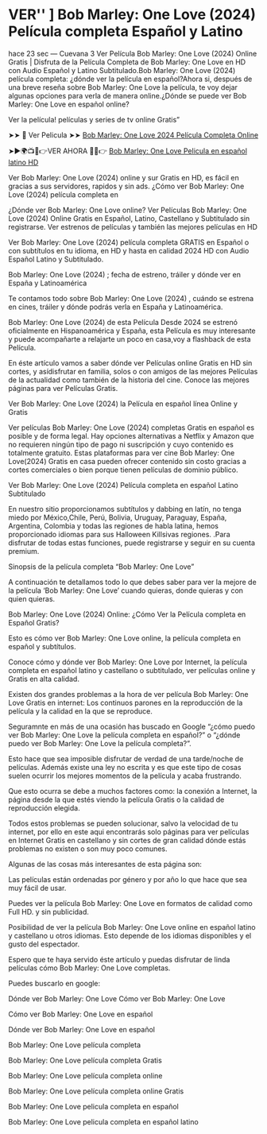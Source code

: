 # VER'' ] Bob Marley: One Love (2024) Película completa Español y Latino

hace 23 sec — Cuevana 3 Ver Película Bob Marley: One Love (2024) Online Gratis | Disfruta de la Película Completa de Bob Marley: One Love en HD con Audio Español y Latino Subtitulado.Bob Marley: One Love (2024) película completa: ¿dónde ver la película en español?Ahora si, después de una breve reseña sobre Bob Marley: One Love la película, te voy dejar algunas opciones para verla de manera online.¿Dónde se puede ver Bob Marley: One Love en español online?

Ver la película! películas y series de tv online Gratis”

➤➤ 📱 Ver Pelicula ➤➤ [Bob Marley: One Love 2024 Película Completa Online](https://lightstream30.net/es/802219/bob-marley-one-love.html)

➤►🌍📺📱👉VER AHORA 🔴✅👉 [Bob Marley: One Love Pelicula en español latino HD](https://lightstream30.net/es/802219/bob-marley-one-love.html)

Ver Bob Marley: One Love (2024) online y sur Gratis en HD, es fácil en gracias a sus servidores, rapidos y sin ads. ¿Cómo ver Bob Marley: One Love (2024) película completa en

¿Dónde ver Bob Marley: One Love online? Ver Películas Bob Marley: One Love (2024) Online Gratis en Español, Latino, Castellano y Subtitulado sin registrarse. Ver estrenos de películas y también las mejores películas en HD

Ver Bob Marley: One Love (2024) película completa GRATIS en Español o con subtítulos en tu idioma, en HD y hasta en calidad 2024 HD con Audio Español Latino y Subtitulado.

Bob Marley: One Love (2024) ; fecha de estreno, tráiler y dónde ver en España y Latinoamérica

Te contamos todo sobre Bob Marley: One Love (2024) , cuándo se estrena en cines, tráiler y dónde podrás verla en España y Latinoamérica.

Bob Marley: One Love (2024) de esta Película Desde 2024 se estrenó oficialmente en Hispanoamérica y España, esta Película es muy interesante y puede acompañarte a relajarte un poco en casa,voy a flashback de esta Película.

En éste artículo vamos a saber dónde ver Películas online Gratis en HD sin cortes, y asídisfrutar en familia, solos o con amigos de las mejores Películas de la actualidad como también de la historia del cine. Conoce las mejores páginas para ver Películas Gratis.

Ver Bob Marley: One Love (2024) la Película en español línea Online y Gratis

Ver películas Bob Marley: One Love (2024) completas Gratis en español es posible y de forma legal. Hay opciones alternativas a Netflix y Amazon que no requieren ningún tipo de pago ni suscripción y cuyo contenido es totalmente gratuito. Estas plataformas para ver cine Bob Marley: One Love(2024) Gratis en casa pueden ofrecer contenido sin costo gracias a cortes comerciales o bien porque tienen películas de dominio público.

Ver Bob Marley: One Love (2024) Película completa en español Latino Subtitulado

En nuestro sitio proporcionamos subtítulos y dabbing en latín, no tenga miedo por México,Chile, Perú, Bolivia, Uruguay, Paraguay, España, Argentina, Colombia y todas las regiones de habla latina, hemos proporcionado idiomas para sus Halloween Killsivas regiones. .Para disfrutar de todas estas funciones, puede registrarse y seguir en su cuenta premium.

Sinopsis de la película completa “Bob Marley: One Love”

A continuación te detallamos todo lo que debes saber para ver la mejore de la película ‘Bob Marley: One Love’ cuando quieras, donde quieras y con quien quieras.

Bob Marley: One Love (2024) Online: ¿Cómo Ver la Película completa en Español Gratis?

Esto es cómo ver Bob Marley: One Love online, la película completa en español y subtítulos.

Conoce cómo y dónde ver Bob Marley: One Love por Internet, la película completa en español latino y castellano o subtitulado, ver películas online y Gratis en alta calidad.

Existen dos grandes problemas a la hora de ver película Bob Marley: One Love Gratis en internet: Los continuos parones en la reproducción de la película y la calidad en la que se reproduce.

Seguramnte en más de una ocasión has buscado en Google “¿cómo puedo ver Bob Marley: One Love la película completa en español?” o “¿dónde puedo ver Bob Marley: One Love la película completa?”.

Esto hace que sea imposible disfrutar de verdad de una tarde/noche de películas. Además existe una ley no escrita y es que este tipo de cosas suelen ocurrir los mejores momentos de la película y acaba frustrando.

Que esto ocurra se debe a muchos factores como: la conexión a Internet, la página desde la que estés viendo la película Gratis o la calidad de reproducción elegida.

Todos estos problemas se pueden solucionar, salvo la velocidad de tu internet, por ello en este aqui encontrarás solo páginas para ver películas en Internet Gratis en castellano y sin cortes de gran calidad dónde estás problemas no existen o son muy poco comunes.

Algunas de las cosas más interesantes de esta página son:

Las películas están ordenadas por género y por año lo que hace que sea muy fácil de usar.

Puedes ver la película Bob Marley: One Love en formatos de calidad como Full HD. y sin publicidad.

Posibilidad de ver la película Bob Marley: One Love online en español latino y castellano u otros idiomas. Esto depende de los idiomas disponibles y el gusto del espectador.

Espero que te haya servido éste artículo y puedas disfrutar de linda películas cómo Bob Marley: One Love completas.

Puedes buscarlo en google:

Dónde ver Bob Marley: One Love Cómo ver Bob Marley: One Love

Cómo ver Bob Marley: One Love en español

Dónde ver Bob Marley: One Love en español

Bob Marley: One Love película completa

Bob Marley: One Love película completa Gratis

Bob Marley: One Love película completa online

Bob Marley: One Love película completa online Gratis

Bob Marley: One Love pelicula completa en español

Bob Marley: One Love pelicula completa en español latino
